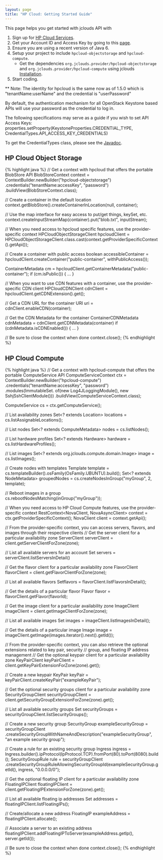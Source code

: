 ```yaml
---
layout: page
title: "HP Cloud: Getting Started Guide"
---
```


This page helps you get started with jclouds API with

1. Sign up for [HP Cloud Services](http://hpcloud.com/).
2. Get your Account ID and Access Key by going to this [page](https://account.hpcloud.com/account/api_keys).
3. Ensure you are using a recent version of Java 6.
4. Setup your project to include `hpcloud-objectstorage` and `hpcloud-compute`.
	* Get the dependencies `org.jclouds.provider/hpcloud-objectstorage` and `org.jclouds.provider/hpcloud-compute` using jclouds [Installation](/documentation/userguide/installation-guide).
5. Start coding.

** Note: The identity for hpcloud is the same now as of 1.5.0 which is "tenantName:userName" and the credential is "userPassword"

By default, the authentication mechanism for all OpenStack Keystone based APIs will use your password as the credential to log in.

The following specifications may serve as a guide if you wish to set API Access Keys:
properties.setProperty(KeystoneProperties.CREDENTIAL_TYPE, CredentialTypes.API_ACCESS_KEY_CREDENTIALS)

To get the CredentialTypes class, please see the [Javadoc](http://demobox.github.com/jclouds-maven-site-1.5.0/1.5.0/jclouds-multi/apidocs/org/jclouds/openstack/keystone/v2_0/config/CredentialTypes.html).

## HP Cloud Object Storage

{% highlight java %}
// Get a context with hpcloud that offers the portable BlobStore API
BlobStoreContext context = ContextBuilder.newBuilder("hpcloud-objectstorage")
                 .credentials("tenantName:accessKey", "password")
                 .buildView(BlobStoreContext.class);

// Create a container in the default location
context.getBlobStore().createContainerInLocation(null, container);

// Use the map interface for easy access to put/get things, keySet, etc.
context.createInputStreamMap(container).put("blob.txt", inputStream);

// When you need access to hpcloud specific features, use the provider-specific context
HPCloudObjectStorageClient hpcloudClient = 
	HPCloudObjectStorageClient.class.cast(context.getProviderSpecificContext().getApi());

// Create a container with public access
boolean accessibleContainer = hpcloudClient.createContainer("public-container", withPublicAccess());

ContainerMetadata cm = hpcloudClient.getContainerMetadata("public-container");
if (cm.isPublic()) {
	...
}

// When you want to use CDN features with a container, use the provider-specific CDN client
HPCloudCDNClient cdnClient = hpcloudClient.getCDNExtension().get();

// Get a CDN URL for the container
URI uri = cdnClient.enableCDN(container);

// Get the CDN Metadata for the container
ContainerCDNMetadata cdnMetadata = cdnClient.getCDNMetadata(container)
if (cdnMetadata.isCDNEnabled()) {
    ...
}

// Be sure to close the context when done
context.close();
{% endhighlight %}

## HP Cloud Compute

{% highlight java %}
// Get a context with hpcloud-compute that offers the portable ComputeService API
ComputeServiceContext ctx = ContextBuilder.newBuilder("hpcloud-compute")
                      .credentials("tenantName:accessKey", "password")
                      .modules(ImmutableSet.<Module> of(new Log4JLoggingModule(),
                                                        new SshjSshClientModule()))
                      .buildView(ComputeServiceContext.class);

ComputeService cs = ctx.getComputeService();

// List availability zones
Set<? extends Location> locations = cs.listAssignableLocations();

// List nodes
Set<? extends ComputeMetadata> nodes = cs.listNodes();

// List hardware profiles
Set<? extends Hardware> hardware = cs.listHardwareProfiles();

// List images
Set<? extends org.jclouds.compute.domain.Image> image  = cs.listImages();

// Create nodes with templates
Template template = cs.templateBuilder().osFamily(OsFamily.UBUNTU).build();
Set<? extends NodeMetadata> groupedNodes = cs.createNodesInGroup("myGroup", 2, template);

// Reboot images in a group
cs.rebootNodesMatching(inGroup("myGroup"));

// When you need access to HP Cloud Compute features, use the provider-specific context
RestContext<NovaClient, NovaAsyncClient> context = ctx.getProviderSpecificContext();
NovaClient client = context.getApi();

// From the provider-specific context, you can access servers, flavors, and images through their respective clients
// Get the server client for a particular availability zone
ServerClient serverClient = client.getServerClientForZone(zone);

// List all available servers for an account
Set<Server> servers = serverClient.listServersInDetail()

// Get the flavor client for a particular availability zone
FlavorClient flavorClient = client.getFlavorClientForZone(zone);

// List all available flavors
Set<Flavor>flavors = flavorClient.listFlavorsInDetail();

// Get the details of a particular flavor
Flavor flavor = flavorClient.getFlavor(flavorId);

// Get the image client for a particular availability zone
ImageClient imageClient = client.getImageClientForZone(zone);

// List all available images
Set<Image> images = imageClient.listImagesInDetail();

// Get the details of a particular image
Image image = imageClient.getImage(images.iterator().next().getId());

// From the provider-specific context, you can also retrieve the optional extensions related to key pair, security
// group, and floating IP address management
// Get the optional keypair client for a particular availability zone
KeyPairClient keyPairClient = client.getKeyPairExtensionForZone(zone).get();

// Create a new keypair
KeyPair keyPair = keyPairClient.createKeyPair("exampleKeyPair");

// Get the optional security groups client for a particular availability zone
SecurityGroupClient securityGroupClient = client.getSecurityGroupExtensionForZone(zone).get();

// List all available security groups
Set<SecurityGroup> securityGroups = securityGroupClient.listSecurityGroups();

// Create a new security group
SecurityGroup exampleSecurityGroup = securityGroupClient
    .createSecurityGroupWithNameAndDescription("exampleSecurityGroup", "an example security group");

// Create a rule for an existing security group
Ingress ingress = Ingress.builder().ipProtocol(IpProtocol.TCP).fromPort(80).toPort(8080).build();
SecurityGroupRule rule = securityGroupClient
        .createSecurityGroupRuleAllowingSecurityGroupId(exampleSecurityGroup.getId(), ingress, "0.0.0.0/0");

// Get the optional floating IP client for a particular availability zone
FloatingIPClient floatingIPClient = client.getFloatingIPExtensionForZone(zone).get();

// List all available floating ip addresses
Set<FloatingIP> addresses = floatingIPClient.listFloatingIPs();

// Create/allocate a new address
FloatingIP exampleAddress = floatingIPClient.allocate();

// Associate a server to an existing address
floatingIPClient.addFloatingIPToServer(exampleAddress.getIp(), server.getId());

// Be sure to close the context when done
context.close();
{% endhighlight %}
